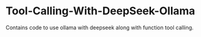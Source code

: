 # Tool-Calling-With-DeepSeek-Ollama
Contains code to use ollama with deepseek along with function tool calling.

